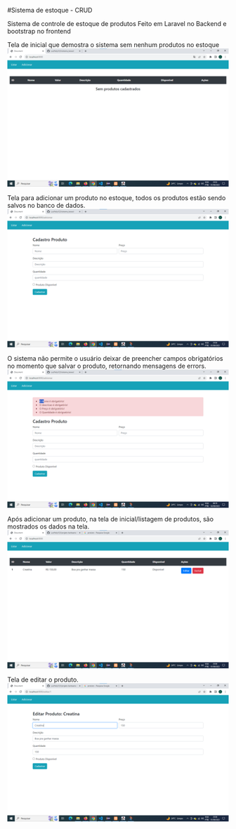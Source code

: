 #Sistema de estoque - CRUD

Sistema de controle de estoque de produtos Feito em Laravel no Backend e bootstrap no frontend 

Tela de inicial que demostra o sistema sem nenhum produtos no estoque
![](/img/img-1.png)


Tela para adicionar um produto no estoque, todos os produtos estão sendo salvos no banco de dados. 
![](/img/img-2.png)

O sistema não permite o usuário deixar de preencher campos obrigatórios no momento que salvar o produto, retornando mensagens de errors. 
![](/img/img-6.png)

Após adicionar um produto, na tela de inicial/listagem de produtos, são mostrados  os dados na tela. 
![](/img/img-3.png)

Tela de editar o produto.
![](/img/img4.png)

